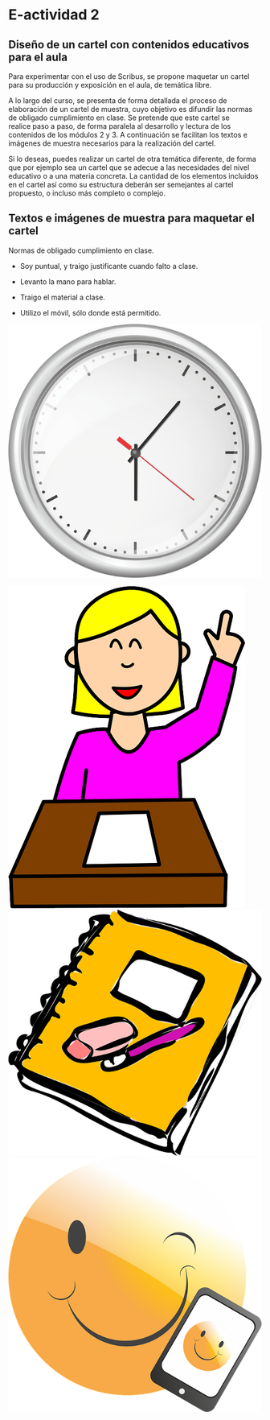 
# E-actividad 2

## Diseño de un cartel con contenidos educativos para el aula

Para experimentar con el uso de Scribus, se propone maquetar un cartel para su producción y exposición en el aula, de temática libre.

A lo largo del curso, se presenta de forma detallada el proceso de elaboración de un cartel de muestra, cuyo objetivo es difundir las normas de obligado cumplimiento en clase. Se pretende que este cartel se realice paso a paso, de forma paralela al desarrollo y lectura de los contenidos de los módulos 2 y 3. A continuación se facilitan los textos e imágenes de muestra necesarios para la realización del cartel.

Si lo deseas, puedes realizar un cartel de otra temática diferente, de forma que por ejemplo sea un cartel que se adecue a las necesidades del nivel educativo o a una materia concreta. La cantidad de los elementos incluidos en el cartel así como su estructura deberán ser semejantes al cartel propuesto, o incluso más completo o complejo.





## Textos e imágenes de muestra para maquetar el cartel

Normas de obligado cumplimiento en clase.

- Soy puntual, y traigo justificante cuando falto a clase.

- Levanto la mano para hablar.

- Traigo el material a clase.

- Utilizo el móvil, sólo donde está permitido.

![](img/reloj.png)


![](img/alumno.png)
![](img/cuaderno.png)
![](img/telefonomovil.png)


